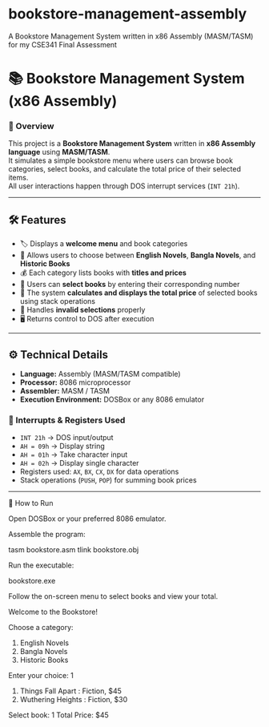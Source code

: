 # bookstore-management-assembly
A Bookstore Management System written in x86 Assembly (MASM/TASM) for my CSE341 Final Assessment
# 📚 Bookstore Management System (x86 Assembly)

### 🧠 Overview  
This project is a **Bookstore Management System** written in **x86 Assembly language** using **MASM/TASM**.  
It simulates a simple bookstore menu where users can browse book categories, select books, and calculate the total price of their selected items.  
All user interactions happen through DOS interrupt services (`INT 21h`).

---

## 🛠️ Features  
- 🏷️ Displays a **welcome menu** and book categories  
- 📖 Allows users to choose between **English Novels**, **Bangla Novels**, and **Historic Books**  
- 💰 Each category lists books with **titles and prices**  
- 🧾 Users can **select books** by entering their corresponding number  
- 🧮 The system **calculates and displays the total price** of selected books using stack operations  
- 🚫 Handles **invalid selections** properly  
- 🖥️ Returns control to DOS after execution  

---

## ⚙️ Technical Details  
- **Language:** Assembly (MASM/TASM compatible)  
- **Processor:** 8086 microprocessor  
- **Assembler:** MASM / TASM  
- **Execution Environment:** DOSBox or any 8086 emulator  

### 🧩 Interrupts & Registers Used
- `INT 21h` → DOS input/output  
- `AH = 09h` → Display string  
- `AH = 01h` → Take character input  
- `AH = 02h` → Display single character  
- Registers used: `AX`, `BX`, `CX`, `DX` for data operations  
- Stack operations (`PUSH`, `POP`) for summing book prices  

---


💾 How to Run

Open DOSBox or your preferred 8086 emulator.

Assemble the program:

tasm bookstore.asm
tlink bookstore.obj


Run the executable:

bookstore.exe


Follow the on-screen menu to select books and view your total.




Welcome to the Bookstore!

Choose a category:
1. English Novels
2. Bangla Novels
3. Historic Books

Enter your choice: 1

1. Things Fall Apart : Fiction, $45
2. Wuthering Heights : Fiction, $30

Select book: 1
Total Price: $45
